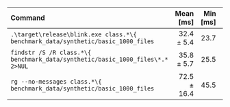 | Command | Mean [ms] | Min [ms] | Max [ms] | Relative |
|:---|---:|---:|---:|---:|
| `.\target\release\blink.exe class.*\{ benchmark_data/synthetic/basic_1000_files` | 32.4 ± 5.4 | 23.7 | 44.9 | 1.00 |
| `findstr /S /R class.*\{ benchmark_data/synthetic/basic_1000_files\*.* 2>NUL` | 35.8 ± 5.7 | 25.5 | 46.3 | 1.10 ± 0.25 |
| `rg --no-messages class.*\{ benchmark_data/synthetic/basic_1000_files` | 72.5 ± 16.4 | 45.5 | 101.8 | 2.24 ± 0.63 |
